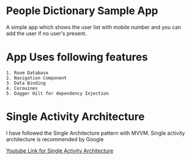 
# People Dictionary Sample App

A simple app which shows the user list with mobile number and you can add the user if no user's present.

# App Uses following features
    1. Room Database
    2. Navigation Component
    3. Data Binding
    4. Corouines
    5. Dagger Hilt for dependency Injection 


# Single Activity Architecture

I have followed the Single Architecture pattern with MVVM.
Single activity architecture is recommended by Google

[Youtube Link for Single Activity Architecture](https://www.youtube.com/watch?v=2k8x8V77CrU)


